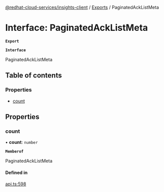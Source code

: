 [@redhat-cloud-services/insights-client](../README.md) / [Exports](../modules.md) / PaginatedAckListMeta

# Interface: PaginatedAckListMeta

**`Export`**

**`Interface`**

PaginatedAckListMeta

## Table of contents

### Properties

- [count](PaginatedAckListMeta.md#count)

## Properties

### count

• **count**: `number`

**`Memberof`**

PaginatedAckListMeta

#### Defined in

[api.ts:598](https://github.com/mkholjuraev/javascript-clients/blob/master/packages/insights/api.ts#L598)
